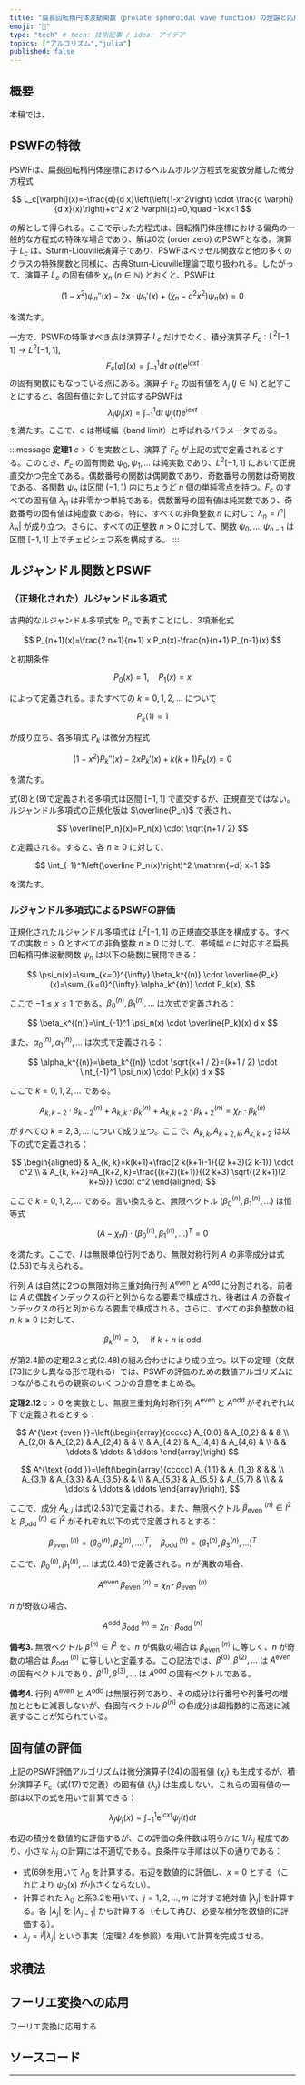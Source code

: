 ```yaml
---
title: "扁長回転楕円体波動関数（prolate spheroidal wave function）の理論と応用"
emoji: "🍡"
type: "tech" # tech: 技術記事 / idea: アイデア
topics: ["アルゴリズム","julia"]
published: false
---
```


## 概要

本稿では、

## PSWFの特徴

PSWFは、扁長回転楕円体座標におけるヘルムホルツ方程式を変数分離した微分方程式

$$
L_c[\varphi](x)=-\frac{d}{d x}\left(\left(1-x^2\right) \cdot \frac{d \varphi}{d x}(x)\right)+c^2 x^2 \varphi(x)=0,\quad -1<x<1
$$

の解として得られる。ここで示した方程式は、回転楕円体座標における偏角の一般的な方程式の特殊な場合であり、解は0次 (order zero) のPSWFとなる。演算子 $L_c$ は、Sturm-Liouville演算子であり、PSWFはベッセル関数など他の多くのクラスの特殊関数と同様に、古典Sturn-Liouville理論で取り扱われる。したがって、演算子 $L_c$ の固有値を $\chi_n\;(n\in\mathbb{N})$ とおくと、PSWFは

$$
\left(1-x^2\right) \psi_n''(x)-2 x \cdot \psi_n'(x)+\left(\chi_n-c^2 x^2\right) \psi_n(x)=0
$$

を満たす。

一方で、PSWFの特筆すべき点は演算子 $L_c$ だけでなく、積分演算子
$F_c: L^2[-1,1] \rightarrow L^2[-1,1]$, 
$$
F_c[\varphi](x)=\int_{-1}^1 \mathrm{d} t\; \varphi(t) \mathrm{e}^{\mathrm{i} c x t} 
$$
の固有関数にもなっている点にある。演算子 $F_c$ の固有値を $\lambda_j\;(j\in\mathbb{N})$ と記すことにすると、各固有値に対して対応するPSWFは
$$
\lambda_j\psi_j(x)=\int_{-1}^1 \mathrm{d} t\;\psi_j(t) \mathrm{e}^{\mathrm{i} c x t} 
$$
を満たす。ここで、$c$ は帯域幅（band limit）と呼ばれるパラメータである。

:::message
**定理1** $c>0$ を実数とし、演算子 $F_c$ が上記の式で定義されるとする。このとき、$F_c$ の固有関数 $\psi_0, \psi_1, \ldots$ は純実数であり、$L^2[-1,1]$ において正規直交かつ完全である。偶数番号の関数は偶関数であり、奇数番号の関数は奇関数である。各関数 $\psi_n$ は区間 $(-1,1)$ 内にちょうど $n$ 個の単純零点を持つ。$F_c$ のすべての固有値 $\lambda_n$ は非零かつ単純である。偶数番号の固有値は純実数であり、奇数番号の固有値は純虚数である。特に、すべての非負整数 $n$ に対して $\lambda_n=i^n\left|\lambda_n\right|$ が成り立つ。さらに、すべての正整数 $n>0$ に対して、関数 $\psi_0, \ldots, \psi_{n-1}$ は区間 $[-1,1]$ 上でチェビシェフ系を構成する。
:::

## ルジャンドル関数とPSWF

### （正規化された）ルジャンドル多項式

古典的なルジャンドル多項式を $P_n$ で表すことにし、3項漸化式

$$
P_{n+1}(x)=\frac{2 n+1}{n+1} x P_n(x)-\frac{n}{n+1} P_{n-1}(x)
$$

と初期条件

$$
P_0(x)=1, \quad P_1(x)=x
$$

によって定義される。またすべての $k=0,1,2, \ldots$ について

$$
P_k(1)=1
$$

が成り立ち、各多項式 $P_k$ は微分方程式

$$
\left(1-x^2\right) P_k''(x)-2 x P_k'(x)+k(k+1) P_k(x)=0
$$

を満たす。

式(8)と(9)で定義される多項式は区間 $[-1,1]$ で直交するが、正規直交ではない。ルジャンドル多項式の正規化版は $\overline{P_n}$ で表され、

$$
\overline{P_n}(x)=P_n(x) \cdot \sqrt{n+1 / 2}
$$

と定義される。すると、各 $n \geqslant 0$ に対して、

$$
\int_{-1}^1\left(\overline P_n(x)\right)^2 \mathrm{~d} x=1
$$

を満たす。

### ルジャンドル多項式によるPSWFの評価

正規化されたルジャンドル多項式は $L^2[-1,1]$ の正規直交基底を構成する。すべての実数 $c>0$ とすべての非負整数 $n \geq 0$ に対して、帯域幅 $c$ に対応する扁長回転楕円体波動関数 $\psi_n$ は以下の級数に展開できる：

$$
\psi_n(x)=\sum_{k=0}^{\infty} \beta_k^{(n)} \cdot \overline{P_k}(x)=\sum_{k=0}^{\infty} \alpha_k^{(n)} \cdot P_k(x),
$$

ここで $-1 \leq x \leq 1$ である。$\beta_0^{(n)}, \beta_1^{(n)}, \ldots$ は次式で定義される：

$$
\beta_k^{(n)}=\int_{-1}^1 \psi_n(x) \cdot \overline{P_k}(x) d x
$$

また、$\alpha_0^{(n)}, \alpha_1^{(n)}, \ldots$ は次式で定義される：

$$
\alpha_k^{(n)}=\beta_k^{(n)} \cdot \sqrt{k+1 / 2}=(k+1 / 2) \cdot \int_{-1}^1 \psi_n(x) \cdot P_k(x) d x
$$

ここで $k=0,1,2, \ldots$ である。

$$
A_{k, k-2} \cdot \beta_{k-2}^{(n)}+A_{k, k} \cdot \beta_k^{(n)}+A_{k, k+2} \cdot \beta_{k+2}^{(n)}=\chi_n \cdot \beta_k^{(n)}
$$

がすべての $k=2,3, \ldots$ について成り立つ。ここで、$A_{k, k}, A_{k+2, k}, A_{k, k+2}$ は以下の式で定義される：

$$
\begin{aligned}
& A_{k, k}=k(k+1)+\frac{2 k(k+1)-1}{(2 k+3)(2 k-1)} \cdot c^2 \\
& A_{k, k+2}=A_{k+2, k}=\frac{(k+2)(k+1)}{(2 k+3) \sqrt{(2 k+1)(2 k+5)}} \cdot c^2
\end{aligned}
$$

ここで $k=0,1,2, \ldots$ である。言い換えると、無限ベクトル $\left(\beta_0^{(n)}, \beta_1^{(n)}, \ldots\right)$ は恒等式

$$
\left(A-\chi_n I\right) \cdot\left(\beta_0^{(n)}, \beta_1^{(n)}, \ldots\right)^T=0
$$

を満たす。ここで、$I$ は無限単位行列であり、無限対称行列 $A$ の非零成分は式(2.53)で与えられる。

行列 $A$ は自然に2つの無限対称三重対角行列 $A^{\text {even }}$ と $A^{\text {odd }}$ に分割される。前者は $A$ の偶数インデックスの行と列からなる要素で構成され、後者は $A$ の奇数インデックスの行と列からなる要素で構成される。さらに、すべての非負整数の組 $n, k \geq 0$ に対して、

$$
\beta_k^{(n)}=0, \quad \text { if } k+n \text { is odd }
$$

が第2.4節の定理2.3と式(2.48)の組み合わせにより成り立つ。以下の定理（文献[73]に少し異なる形で現れる）では、PSWFの評価のための数値アルゴリズムにつながるこれらの観察のいくつかの含意をまとめる。

**定理2.12** $c>0$ を実数とし、無限三重対角対称行列 $A^{\text {even }}$ と $A^{\text {odd }}$ がそれぞれ以下で定義されるとする：

$$
A^{\text {even }}=\left(\begin{array}{ccccc}
A_{0,0} & A_{0,2} & & & \\
A_{2,0} & A_{2,2} & A_{2,4} & & \\
& A_{4,2} & A_{4,4} & A_{4,6} & \\
& & \ddots & \ddots & \ddots
\end{array}\right)
$$

$$
A^{\text {odd }}=\left(\begin{array}{ccccc}
A_{1,1} & A_{1,3} & & & \\
A_{3,1} & A_{3,3} & A_{3,5} & & \\
& A_{5,3} & A_{5,5} & A_{5,7} & \\
& & \ddots & \ddots & \ddots
\end{array}\right),
$$

ここで、成分 $A_{k, j}$ は式(2.53)で定義される。また、無限ベクトル $\beta_{\text {even }}^{(n)} \in l^2$ と $\beta_{\text {odd }}^{(n)} \in l^2$ がそれぞれ以下の式で定義されるとする：

$$
\beta_{\text {even }}^{(n)}=\left(\beta_0^{(n)}, \beta_2^{(n)}, \ldots\right)^T, \quad \beta_{\text {odd }}^{(n)}=\left(\beta_1^{(n)}, \beta_3^{(n)}, \ldots\right)^T
$$

ここで、$\beta_0^{(n)}, \beta_1^{(n)}, \ldots$ は式(2.48)で定義される。$n$ が偶数の場合、

$$
A^{\text {even }} \beta_{\text {even }}^{(n)}=\chi_n \cdot \beta_{\text {even }}^{(n)}
$$

$n$ が奇数の場合、

$$
A^{\text {odd }} \beta_{\text {odd }}^{(n)}=\chi_n \cdot \beta_{\text {odd }}^{(n)}
$$


**備考3.** 無限ベクトル $\beta^{(n)} \in l^2$ を、$n$ が偶数の場合は $\beta_{\text {even }}^{(n)}$ に等しく、$n$ が奇数の場合は $\beta_{\text {odd }}^{(n)}$ に等しいと定義する。この記法では、$\beta^{(0)}, \beta^{(2)}, \ldots$ は $A^{\text {even }}$ の固有ベクトルであり、$\beta^{(1)}, \beta^{(3)}, \ldots$ は $A^{\text {odd }}$ の固有ベクトルである。

**備考4.** 行列 $A^{\text {even }}$ と $A^{\text {odd }}$ は無限行列であり、その成分は行番号や列番号の増加とともに減衰しないが、各固有ベクトル $\beta^{(n)}$ の各成分は超指数的に高速に減衰することが知られている。

## 固有値の評価

上記のPSWF評価アルゴリズムは微分演算子(24)の固有値 $\left\{\chi_j\right\}$ も生成するが、積分演算子 $F_c$（式(17)で定義）の固有値 $\left\{\lambda_j\right\}$ は生成しない。これらの固有値の一部は以下の式を用いて計算できる：

$$
\lambda_j \psi_j(x)=\int_{-1}^1 \mathrm{e}^{\mathrm{i} c x t} \psi_j(t) \mathrm{d} t
$$

右辺の積分を数値的に評価するが、この評価の条件数は明らかに $1 / \lambda_j$ 程度であり、小さな $\lambda_j$ の計算には不適切である。良条件な手順は以下の通りである：

- 式(69)を用いて $\lambda_0$ を計算する。右辺を数値的に評価し、$x=0$ とする（これにより $\psi_0(x)$ が小さくならない）。
- 計算された $\lambda_0$ と系3.2を用いて、$j=1,2, \ldots, m$ に対する絶対値 $\left|\lambda_j\right|$ を計算する。各 $\left|\lambda_j\right|$ を $\left|\lambda_{j-1}\right|$ から計算する（そして再び、必要な積分を数値的に評価する）。
- $\lambda_j=\mathrm{i}^j\left|\lambda_j\right|$ という事実（定理2.4を参照）を用いて計算を完成させる。

## 求積法

## フーリエ変換への応用

フーリエ変換に応用する

## ソースコード



---

[^1]: B. Moore, IEEE Trans. Autom. Control 26, 17–32 (1981).
[^2]: H. Ikeno, Comput. Phys. Commun. 230, 135–144 (2018).
[^3]: T. Haut and G. Beylkin, SIAM J. Matrix Anal. Appl. 33, 1101–1125 (2012). 



